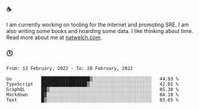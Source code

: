 ### ☕

I am currently working on tooling for the internet and promoting SRE. I am also writing some books and hoarding some data. I like thinking about time. Read more about me at [natwelch.com](https://natwelch.com).

### 🕒

<!--START_SECTION:waka-->
```text
From: 13 February, 2022 - To: 20 February, 2022

Go           ██████████████████▒░░░░░░░░░░░░░░░░░░░░░░   44.93 % 
TypeScript   █████████████████▒░░░░░░░░░░░░░░░░░░░░░░░   42.01 % 
GraphQL      ██▒░░░░░░░░░░░░░░░░░░░░░░░░░░░░░░░░░░░░░░   05.30 % 
Markdown     █▓░░░░░░░░░░░░░░░░░░░░░░░░░░░░░░░░░░░░░░░   04.10 % 
Text         █▒░░░░░░░░░░░░░░░░░░░░░░░░░░░░░░░░░░░░░░░   03.65 % 
```
<!--END_SECTION:waka-->
